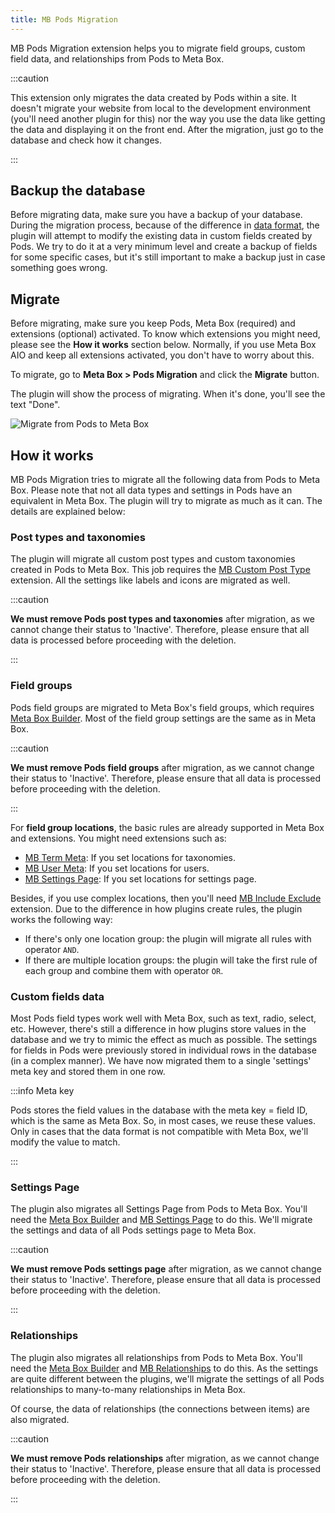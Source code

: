 ```yaml
---
title: MB Pods Migration
---
```


MB Pods Migration extension helps you to migrate field groups, custom field data, and relationships from Pods to Meta Box.

:::caution

This extension only migrates the data created by Pods within a site. It doesn't migrate your website from local to the development environment (you'll need another plugin for this) nor the way you use the data like getting the data and displaying it on the front end. After the migration, just go to the database and check how it changes.

:::

## Backup the database

Before migrating data, make sure you have a backup of your database. During the migration process, because of the difference in [data format](/database/), the plugin will attempt to modify the existing data in custom fields created by Pods. We try to do it at a very minimum level and create a backup of fields for some specific cases, but it's still important to make a backup just in case something goes wrong.

## Migrate

Before migrating, make sure you keep Pods, Meta Box (required) and extensions (optional) activated. To know which extensions you might need, please see the **How it works** section below. Normally, if you use Meta Box AIO and keep all extensions activated, you don't have to worry about this.

To migrate, go to **Meta Box > Pods Migration** and click the **Migrate** button.

The plugin will show the process of migrating. When it's done, you'll see the text "Done".

![Migrate from Pods to Meta Box](https://i0.wp.com/images.elightup.com/meta-box/plugins/pods-migration/admin-screen.png)

## How it works

MB Pods Migration tries to migrate all the following data from Pods to Meta Box. Please note that not all data types and settings in Pods have an equivalent in Meta Box. The plugin will try to migrate as much as it can. The details are explained below:

### Post types and taxonomies

The plugin will migrate all custom post types and custom taxonomies created in Pods to Meta Box. This job requires the [MB Custom Post Type](/extensions/mb-custom-post-type/) extension. All the settings like labels and icons are migrated as well.

:::caution

**We must remove Pods post types and taxonomies** after migration, as we cannot change their status to 'Inactive'. Therefore, please ensure that all data is processed before proceeding with the deletion.

:::

### Field groups

Pods field groups are migrated to Meta Box's field groups, which requires [Meta Box Builder](/extensions/meta-box-builder/). Most of the field group settings are the same as in Meta Box.

:::caution

**We must remove Pods field groups** after migration, as we cannot change their status to 'Inactive'. Therefore, please ensure that all data is processed before proceeding with the deletion.

:::

For **field group locations**, the basic rules are already supported in Meta Box and extensions. You might need extensions such as:

- [MB Term Meta](/extensions/mb-term-meta/): If you set locations for taxonomies.
- [MB User Meta](/extensions/mb-user-meta/): If you set locations for users.
- [MB Settings Page](/extensions/mb-settings-page/): If you set locations for settings page.

Besides, if you use complex locations, then you'll need [MB Include Exclude](/extensions/meta-box-include-exclude/) extension. Due to the difference in how plugins create rules, the plugin works the following way:

- If there's only one location group: the plugin will migrate all rules with operator `AND`.
- If there are multiple location groups: the plugin will take the first rule of each group and combine them with operator `OR`.

### Custom fields data

Most Pods field types work well with Meta Box, such as text, radio, select, etc. However, there's still a difference in how plugins store values in the database and we try to mimic the effect as much as possible. The settings for fields in Pods were previously stored in individual rows in the database (in a complex manner). We have now migrated them to a single 'settings' meta key and stored them in one row.

:::info Meta key

Pods stores the field values in the database with the meta key = field ID, which is the same as Meta Box. So, in most cases, we reuse these values. Only in cases that the data format is not compatible with Meta Box, we'll modify the value to match.

:::

### Settings Page

The plugin also migrates all Settings Page from Pods to Meta Box. You'll need the [Meta Box Builder](/extensions/meta-box-builder/) and [MB Settings Page](/extensions/mb-settings-page/) to do this. We'll migrate the settings and data of all Pods settings page to Meta Box.

:::caution

**We must remove Pods settings page** after migration, as we cannot change their status to 'Inactive'. Therefore, please ensure that all data is processed before proceeding with the deletion.

:::

### Relationships

The plugin also migrates all relationships from Pods to Meta Box. You'll need the [Meta Box Builder](/extensions/meta-box-builder/) and [MB Relationships](/extensions/mb-relationships/) to do this. As the settings are quite different between the plugins, we'll migrate the settings of all Pods relationships to many-to-many relationships in Meta Box.

Of course, the data of relationships (the connections between items) are also migrated.

:::caution

**We must remove Pods relationships** after migration, as we cannot change their status to 'Inactive'. Therefore, please ensure that all data is processed before proceeding with the deletion.

:::